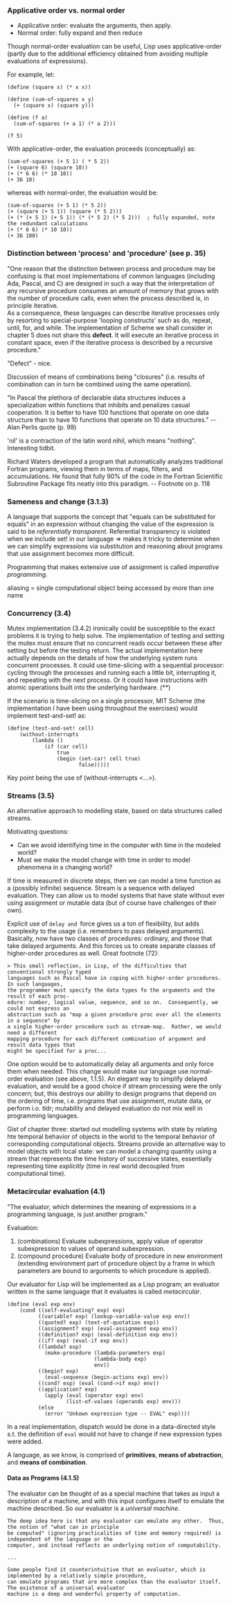 ### Applicative order vs. normal order  

* Applicative order:  evaluate the arguments, then apply.  
* Normal order: fully expand and then reduce

Though normal-order evaluation can be useful, Lisp uses applicative-order (partly due to the additional efficiency obtained from avoiding multiple evaluations of expressions).  

For example, let:  

	(define (square x) (* x x))

	(define (sum-of-squares x y)
	  (+ (square x) (square y)))

	(define (f a)
	  (sum-of-squares (+ a 1) (* a 2)))

	(f 5)	

With applicative-order, the evaluation proceeds (conceptually) as:  

	(sum-of-squares (+ 5 1) ( * 5 2))
	(+ (square 6) (square 10))
	(+ (* 6 6) (* 10 10))
	(+ 36 10)  

whereas with normal-order, the evaluation would be:  

	(sum-of-squares (+ 5 1) (* 5 2))
	(+ (square (+ 5 1)) (square (* 5 2)))
	(+ (* (+ 5 1) (+ 5 1)) (* (* 5 2) (* 5 2)))  ; fully expanded, note the redundant calculations
	(+ (* 6 6) (* 10 10))
	(+ 36 100)  



### Distinction between 'process' and 'procedure'  (see p. 35)  

"One reason that the distinction between process and procedure may be confusing is that most
implementations of common languages (including Ada, Pascal, and C) are designed in such a  way
that the interpretation of any recursive procedure consumes an amount of memory that grows
with the number of procedure calls, even when the process described is, in principle iterative.  
As a consequence, these languages can describe iterative processes only by resorting to 
special-purpose 'looping constructs' such as do, repeat, until, for, and while.  The implementation 
of Scheme we shall consider in chapter 5 does not share this **defect**.  It will execute an
iterative process in constant space, even if the iterative process is described by a
recursive procedure."

"Defect" - nice.  


Discussion of means of combinations being "closures" (i.e. results of combination can in 
turn be combined using the same operation).  

"In Pascal the plethora of declarable data structures induces a specialization within functions
that inhibits and penalizes casual cooperation.  It is better to have 100 functions that operate 
on one data structure than to have 10 functions that operate on 10 data structures."
-- Alan Perlis quote (p. 99)  

'nil' is a contraction of the latin word nihil, which means "nothing".  Interesting tidbit.

Richard Waters developed a program that automatically analyzes traditional Fortran programs,
viewing them in terms of maps, filters, and accumulations.  He found that fully 90% of the
code in the Fortran Scientific Subroutine Package fits neatly into this paradigm.
-- Footnote on p. 118


### Sameness and change (3.1.3)  

A language that supports the concept that "equals can be substituted for equals" in
an expression without changing the value of the expression is said to be
_referentially transparent_.  Referential transparency is violated when we include
set! in our language => makes it tricky to determine when we can simplify
expressions via substitution and reasoning about programs that use assignment becomes
more difficult.

Programming that makes extensive use of assignment is called _imperative programming_.

aliasing = single computational object being accessed by more than one name


### Concurrency (3.4)  

Mutex implementation (3.4.2) ironically could be susceptible
to the exact problems it is trying to help solve.  The implementation of testing and
setting the mutex must ensure that no concurrent reads occur between these after
setting but before the testing return.  The actual implementation here actually
depends on the details of how the underlying system runs concurrent processes.  It could
use time-slicing with a sequential processor: cycling through the processes and
running each a little bit, interrupting it, and repeating with the next process.  Or it
could have instructions with atomic operations built into the underlying hardware. (**)

If the scenario is time-slicing on a single processor, MIT Scheme (the implementation I
have been using throughout the exercises) would implement test-and-set! as:

    (define (test-and-set! cell)
        (without-interrupts
            (lambda ()
                (if (car cell)
                    true
                    (begin (set-car! cell true)
                           false)))))

Key point being the use of (without-interrupts <...>).


### Streams (3.5)  

An alternative approach to modelling state, based on data structures called streams.

Motivating questions:  

* Can we avoid identifying time in the computer with time in the modeled world?  
* Must we make the model change with time in order to model phenomena in a changing world?  


If time is measured in discrete steps, then we can model a time function as a (possibly
infinite) sequence.  Stream is a sequence with delayed evaluation.  They can allow us
to model systems that have state without ever using assignment or mutable data (but of
course have challenges of their own).

Explicit use of `delay and `force gives us a ton of flexibility, but adds complexity
to the usage (i.e. remembers to pass delayed arguments).  Basically, now have two classes
of procedures: ordinary, and those that take delayed arguments.  And this forces us to create
separate classes of higher-order procedures as well.  Great footnote (72):

    > This small reflection, in Lisp, of the difficulties that conventional strongly typed
    languages such as Pascal have in coping with higher-order procedures.  In such languages,
    the programmer must specify the data types fo the arguments and the result of each proc-
    edure: number, logical value, sequence, and so on.  Consequently, we could not express an
    abstraction such as "map a given procedure proc over all the elements in a sequence" by
    a single higher-order procedure such as stream-map.  Rather, we would need a different
    mapping procedure for each different combination of argument and result data types that
    might be specified for a proc...  

One option would be to automatically delay all arguments and only force them when needed.  This
change would make our language use normal-order evaluation (see above, 1.1.5).  An elegant way
to simplify delayed evaluation, and would be a good choice if stream processing were the only
concern; but, this destroys our ability to design programs that depend on the ordering of time,
i.e. programs that use assignment, mutate data, or perform i.o.  tldr; mutability and delayed
evaluation do not mix well in programming languages.

Gist of chapter three: started out modelling systems with state by relating hte temporal behavior
of objects in the world to the temporal behavior of corresponding computational objects.  Streams
provide an alternative way to model objects with local state: we can model a changing quantity
using a stream that represents the time history of successive states, essentially representing
time _explicitly_ (time in real world decoupled from computational time).  


### Metacircular evaluation (4.1)  

"The evaluator, which determines the meaning of expressions in a programming language, is just 
another program."  

Evaluation:  

  1.  (combinations) Evaluate subexpressions, apply value of operator subexpression to values of 
      operand subexpression.  
  2.  (compound procedure)  Evaluate body of procedure in new environment (extending environment 
      part of procedure object by a frame in which parameters are bound to arguments to which procedure 
      is applied).  

Our evaluator for Lisp will be implemented as a Lisp program; an evaluator written in the same
language that it evaluates is called *metacircular*.  

    (define (eval exp env)
        (cond ((self-evaluating? exp) exp)
              ((variable? exp) (lookup-variable-value exp env))
              ((quoted? exp) (text-of-quotation exp))
              ((assignment? exp) (eval-assignment exp env))
              ((definition? exp) (eval-definition exp env))
              ((if? exp) (eval-if exp env))
              ((lambda? exp)
                (make-procedure (lambda-parameters exp)
                                (lambda-body exp)
                                env))
              ((begin? exp)
                (eval-sequence (begin-actions exp) env))
              ((cond? exp) (eval (cond->if exp) env))
              ((application? exp)
                (apply (eval (operator exp) env)
                       (list-of-values (operands exp) env)))
              (else
                (error "Unkown expression type -- EVAL" exp))))  

In a real implementation, dispatch would be done in a data-directed style s.t. the definition of `eval`
would not have to change if new expression types were added.  

A language, as we know, is comprised of **primitives**, **means of abstraction**, and **means of combination**.  

#### Data as Programs (4.1.5)  

The evaluator can be thought of as a special machine that takes as input a description of a machine, and
with this input configures itself to emulate the machine described.  So our evaluator is a *universal machine*.  

    The deep idea here is that any evaluator can emulate any other.  Thus, the notion of "what can in principle
    be computed" (ignoring practicalities of time and memory required) is independent of the language or the
    computer, and instead reflects an underlying notion of computability. 

    ...

    Some people find it counterintuitive that an evaluator, which is implemented by a relatively simple procedure,
    can emulate programs that are more complex than the evaluator itself.  The existence of a universal evaluator 
    machine is a deep and wonderful property of computation.  
